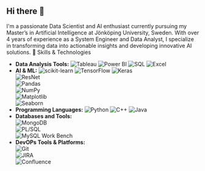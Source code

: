 ## Hi there 👋
I'm a passionate Data Scientist and AI enthusiast currently pursuing my Master’s in Artificial Intelligence at Jönköping University, Sweden. With over 4 years of experience as a System Engineer and Data Analyst, I specialize in transforming data into actionable insights and developing innovative AI solutions.
🚀 Skills & Technologies

- **Data Analysis Tools:** 
  ![Tableau](https://img.shields.io/badge/Tableau-E97E00?style=flat&logo=tableau&logoColor=white)
  ![Power BI](https://img.shields.io/badge/Power_BI-E60000?style=flat&logo=powerbi&logoColor=white)
  ![SQL](https://img.shields.io/badge/SQL-4479A1?style=flat&logo=sql&logoColor=white)
  ![Excel](https://img.shields.io/badge/Excel-217346?style=flat&logo=microsoft-excel&logoColor=white)
- **AI & ML:** 
  ![scikit-learn](https://img.shields.io/badge/ScikitLearn-F7931E?style=flat&logo=scikit-learn&logoColor=white)
  ![TensorFlow](https://img.shields.io/badge/TensorFlow-FF6F00?style=flat&logo=tensorflow&logoColor=white)
  ![Keras](https://img.shields.io/badge/Keras-D00000?style=flat&logo=keras&logoColor=white)  
  ![ResNet](https://img.shields.io/badge/ResNet-3C3C3C?style=flat&logo=mnist&logoColor=white)  
  ![Pandas](https://img.shields.io/badge/Pandas-150458?style=flat&logo=pandas&logoColor=white)  
  ![NumPy](https://img.shields.io/badge/NumPy-013243?style=flat&logo=numpy&logoColor=white)  
  ![Matplotlib](https://img.shields.io/badge/Matplotlib-117A8B?style=flat&logo=matplotlib&logoColor=white)  
  ![Seaborn](https://img.shields.io/badge/Seaborn-3776AB?style=flat&logo=seaborn&logoColor=white)
- **Programming Languages:** 
  ![Python](https://img.shields.io/badge/Python-3776AB?style=flat&logo=python&logoColor=white)
  ![C++](https://img.shields.io/badge/C++-00599C?style=flat&logo=c%2b%2b&logoColor=white)
  ![Java](https://img.shields.io/badge/Java-007396?style=flat&logo=java&logoColor=white)
- **Databases and Tools:**  
  ![MongoDB](https://img.shields.io/badge/MongoDB-4DB33D?style=flat&logo=mongodb&logoColor=white)   
  ![PL/SQL](https://img.shields.io/badge/PLSQL-003660?style=flat&logo=oracle&logoColor=white)  
  ![MySQL Work Bench](https://img.shields.io/badge/Django-092E20?style=flat&logo=MySQLWorkBench&logoColor=white)
- **DevOPs Tools & Platforms:**  
  ![Git](https://img.shields.io/badge/Git-F05033?style=flat&logo=git&logoColor=white)  
  ![JIRA](https://img.shields.io/badge/JIRA-0052CC?style=flat&logo=jira&logoColor=white)  
  ![Confluence](https://img.shields.io/badge/Confluence-0052CC?style=flat&logo=confluence&logoColor=white)

<!--
**aswathy2410/aswathy2410** is a ✨ _special_ ✨ repository because its `README.md` (this file) appears on your GitHub profile.

Here are some ideas to get you started:

- 🔭 I’m currently working on ...
- 🌱 I’m currently learning ...
- 👯 I’m looking to collaborate on ...
- 🤔 I’m looking for help with ...
- 💬 Ask me about ...
- 📫 How to reach me: ...
- 😄 Pronouns: ...
- ⚡ Fun fact: ...
-->
